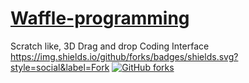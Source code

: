 # [Waffle-programming](https://scratch.mit.edu/studios/4438380/comments/)

Scratch like, 3D Drag and drop Coding Interface
https://img.shields.io/github/forks/badges/shields.svg?style=social&label=Fork
[![GitHub forks](https://img.shields.io/github/forks/badges/shields.svg?style=social&label=Fork)]()


